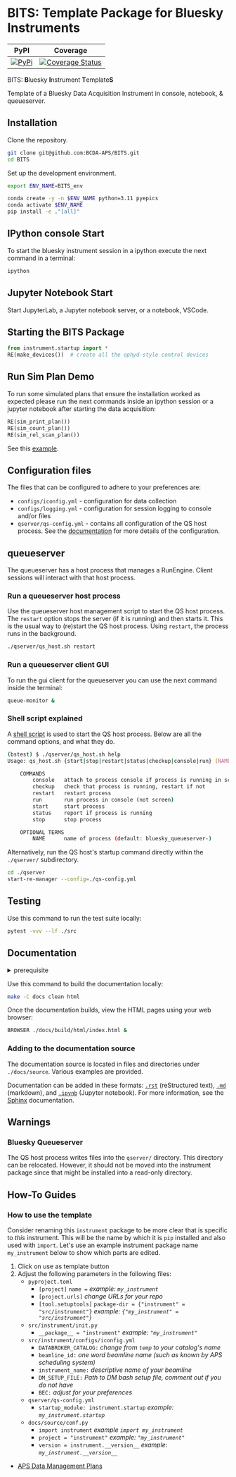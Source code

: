 # BITS: Template Package for Bluesky Instruments

| PyPI | Coverage |
| --- | --- |
[![PyPi](https://img.shields.io/pypi/v/apsbits.svg)](https://pypi.python.org/pypi/apsbits) | [![Coverage Status](https://coveralls.io/repos/github/BCDA-APS/BITS/badge.svg)](https://coveralls.io/github/BCDA-APS/BITS) |

BITS: **B**luesky **I**nstrument **T**emplate**S**

Template of a Bluesky Data Acquisition Instrument in console, notebook, &
queueserver.


## Installation

Clone the repository.

```bash
git clone git@github.com:BCDA-APS/BITS.git
cd BITS
```

Set up the development environment.

```bash
export ENV_NAME=BITS_env

conda create -y -n $ENV_NAME python=3.11 pyepics
conda activate $ENV_NAME
pip install -e ."[all]"
```

## IPython console Start

To start the bluesky instrument session in a ipython execute the next command in a terminal:

```bash
ipython
```

## Jupyter Notebook Start
Start JupyterLab, a Jupyter notebook server, or a notebook, VSCode.

## Starting the BITS Package

```py
from instrument.startup import *
RE(make_devices())  # create all the ophyd-style control devices
```

## Run Sim Plan Demo

To run some simulated plans that ensure the installation worked as expected
please run the next commands inside an ipython session or a jupyter notebook
after starting the data acquisition:

```py
RE(sim_print_plan())
RE(sim_count_plan())
RE(sim_rel_scan_plan())
```

See this [example](./docs/source/demo.ipynb).

## Configuration files

The files that can be configured to adhere to your preferences are:

- `configs/iconfig.yml` - configuration for data collection
- `configs/logging.yml` - configuration for session logging to console and/or files
- `qserver/qs-config.yml`    - contains all configuration of the QS host process. See the [documentation](https://blueskyproject.io/bluesky-queueserver/manager_config.html) for more details of the configuration.

## queueserver

The queueserver has a host process that manages a RunEngine. Client sessions
will interact with that host process.

### Run a queueserver host process

Use the queueserver host management script to start the QS host process.  The
`restart` option stops the server (if it is running) and then starts it.  This is
the usual way to (re)start the QS host process. Using `restart`, the process
runs in the background.

```bash
./qserver/qs_host.sh restart
```

### Run a queueserver client GUI

To run the gui client for the queueserver you can use the next command inside the terminal:

```bash
queue-monitor &
```

### Shell script explained

A [shell script](./qserver/qs_host.sh) is used to start the QS host process. Below
are all the command options, and what they do.

```bash
(bstest) $ ./qserver/qs_host.sh help
Usage: qs_host.sh {start|stop|restart|status|checkup|console|run} [NAME]

    COMMANDS
        console   attach to process console if process is running in screen
        checkup   check that process is running, restart if not
        restart   restart process
        run       run process in console (not screen)
        start     start process
        status    report if process is running
        stop      stop process

    OPTIONAL TERMS
        NAME      name of process (default: bluesky_queueserver-)
```

Alternatively, run the QS host's startup command directly within the `./qserver/`
subdirectory.

```bash
cd ./qserver
start-re-manager --config=./qs-config.yml
```

## Testing

Use this command to run the test suite locally:

```bash
pytest -vvv --lf ./src
```

## Documentation

<details>
<summary>prerequisite</summary>

To build the documentation locally, install [`pandoc`](https://pandoc.org/) in
your conda environment:

```bash
conda install conda-forge::pandoc
```

</details>

Use this command to build the documentation locally:

```bash
make -C docs clean html
```

Once the documentation builds, view the HTML pages using your web browser:

```bash
BROWSER ./docs/build/html/index.html &
```

### Adding to the documentation source

The documentation source is located in files and directories under
`./docs/source`.  Various examples are provided.

Documentation can be added in these formats:
[`.rst`](https://www.sphinx-doc.org/en/master/usage/restructuredtext/basics.html)
(reStructured text), [`.md`](https://en.wikipedia.org/wiki/Markdown) (markdown),
and [`.ipynb`](https://jupyter.org/) (Jupyter notebook). For more information,
see the [Sphinx](https://www.sphinx-doc.org/) documentation.

## Warnings

### Bluesky Queueserver

The QS host process writes files into the `qserver/` directory. This directory can be
relocated. However, it should not be moved into the instrument package since
that might be installed into a read-only directory.

## How-To Guides
### How to use the template

Consider renaming this `instrument` package to be more clear that is specific to *this*
instrument.  This will be the name by which it is `pip` installed and also used with
`import`.  Let's use an example instrument package name `my_instrument` below to show which parts are edited.

1) Click on use as template button
2) Adjust the following parameters in the following files:
    - `pyproject.toml`
        - `[project]` `name =` *example: `my_instrument`*
        - `[project.urls]`  *change URLs for your repo*
        - `[tool.setuptools]` `package-dir = {"instrument" = "src/instrument"}` *example: `{"my_instrument" = "src/instrument"}`*
    - `src/instrument/init.py`
        - `__package__ = "instrument"` *example: `"my_instrument"`*
    - `src/instrument/configs/iconfig.yml`
        - `DATABROKER_CATALOG:` *change from `temp` to your catalog's name*
        - `beamline_id:` *one word beamline name (such as known by APS scheduling system)*
        - `instrument_name:` *descriptive name of your beamline*
        - `DM_SETUP_FILE:` *Path to DM bash setup file, comment out if you do not have*
        - `BEC:` *adjust for your preferences*
    - `qserver/qs-config.yml`
        - `startup_module: instrument.startup` *example: `my_instrument.startup`*
    - `docs/source/conf.py`
        - `import instrument` *example `import my_instrument`*
        - `project = "instrument"` *example: `"my_instrument"`*
        - `version = instrument.__version__` *example: `my_instrument.__version__`*

- [APS Data Management Plans](./docs/source/guides/dm.md)
